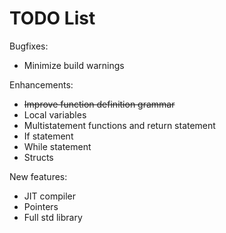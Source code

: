 #  TODO List

Bugfixes:
- Minimize build warnings

Enhancements:
- ~~Improve function definition grammar~~
- Local variables
- Multistatement functions and return statement
- If statement
- While statement
- Structs

New features:
- JIT compiler
- Pointers
- Full std library